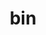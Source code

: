---
category: 3-letters
denotation: null
name: bin
reference_link: https://www.etymonline.com/word/bin
root_language: null
root_name: null
title: bin
type: free
word_sums:
- respelling: bin
  sum: 'Bin + '
---